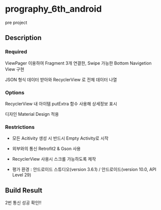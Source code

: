 # prography_6th_android
pre project

## Description
### Required
ViewPager 이용하여 Fragment 3개 연결한, Swipe 가능한 Bottom Navigetion View 구현

JSON 형식 데이터 받아와 RecyclerView 로 전체 데이터 나열

### Options
RecyclerView 내 아이템 putExtra 함수 사용해 상세정보 표시

디자인 Material Design 적용

### Restrictions
- 모든 Acitivity 생성 시 반드시 Empty Activity로 시작

- 외부와의 통신 Retrofit2 & Gson 사용

- RecyclerView 사용시 스크롤 가능하도록 제작

- 평가 환경 : 안드로이드 스튜디오(version 3.6.1) / 안드로이드(version 10.0, API Level 29)

## Build Result
2번 통신 성공 확인!!
